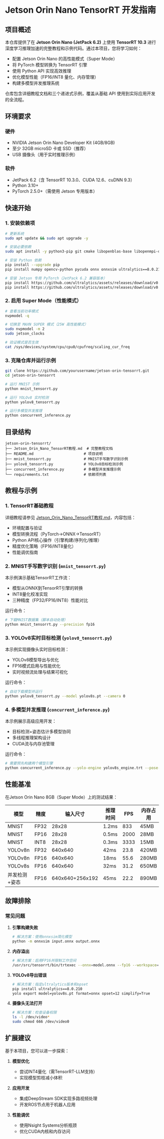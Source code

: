 # Jetson Orin Nano TensorRT 开发指南


## 项目概述

本仓库提供了在 **Jetson Orin Nano (JetPack 6.2)** 上使用 **TensorRT 10.3** 进行深度学习推理加速的完整教程和示例代码。通过本项目，您将学习如何：

- 配置 Jetson Orin Nano 的高性能模式（Super Mode）
- 将 PyTorch 模型转换为 TensorRT 引擎
- 使用 Python API 实现高效推理
- 优化模型性能（FP16/INT8 量化、内存管理）
- 构建多模型并发推理系统

仓库包含详细教程文档和三个递进式示例，覆盖从基础 API 使用到实际应用开发的全流程。

## 环境要求

### 硬件
- NVIDIA Jetson Orin Nano Developer Kit (4GB/8GB)
- 至少 32GB microSD 卡或 SSD（推荐）
- USB 摄像头（用于实时推理示例）

### 软件
- JetPack 6.2（含 TensorRT 10.3.0、CUDA 12.6、cuDNN 9.3）
- Python 3.10+
- PyTorch 2.5.0+（需使用 Jetson 专用版本）

## 快速开始

### 1. 安装依赖项

```bash
# 更新系统
sudo apt update && sudo apt upgrade -y

# 安装必要依赖
sudo apt install -y python3-pip git cmake libopenblas-base libopenmpi-dev

# 安装 Python 依赖
pip install --upgrade pip
pip install numpy opencv-python pycuda onnx onnxsim ultralytics==8.0.210

# 安装 Jetson 专用 PyTorch（JetPack 6.2 兼容版本）
pip install https://github.com/ultralytics/assets/releases/download/v0.0.0/torch-2.5.0a0+872d972e41.nv24.08-cp310-cp310-linux_aarch64.whl
pip install https://github.com/ultralytics/assets/releases/download/v0.0.0/torchvision-0.20.0a0+afc54f7-cp310-cp310-linux_aarch64.whl
```

### 2. 启用 Super Mode（性能模式）

```bash
# 查看当前功率模式
nvpmodel -q

# 切换至 MAXN SUPER 模式（25W 高性能模式）
sudo nvpmodel -m 2
sudo jetson_clocks

# 验证模式是否生效
cat /sys/devices/system/cpu/cpu0/cpufreq/scaling_cur_freq
```

### 3. 克隆仓库并运行示例

```bash
git clone https://github.com/yourusername/jetson-orin-tensorrt.git
cd jetson-orin-tensorrt

# 运行 MNIST 示例
python mnist_tensorrt.py

# 运行 YOLOv8 实时检测
python yolov8_tensorrt.py

# 运行多模型并发推理
python concurrent_inference.py
```

## 目录结构

```
jetson-orin-tensorrt/
├── Jetson_Orin_Nano_TensorRT教程.md  # 完整教程文档
├── README.md                       # 项目说明
├── mnist_tensorrt.py               # MNIST手写数字识别示例
├── yolov8_tensorrt.py              # YOLOv8目标检测示例
├── concurrent_inference.py         # 多模型并发推理示例
└── requirements.txt                # 依赖项列表
```

## 教程与示例

### 1. TensorRT基础教程

详细教程请参见 [Jetson_Orin_Nano_TensorRT教程.md](Jetson_Orin_Nano_TensorRT教程.md)，内容包括：

- 环境配置与验证
- 模型转换流程（PyTorch→ONNX→TensorRT）
- Python API核心操作（引擎构建/序列化/推理）
- 精度优化策略（FP16/INT8量化）
- 性能调优指南

### 2. MNIST手写数字识别 (`mnist_tensorrt.py`)


本示例演示基础TensorRT工作流：
- 模型从ONNX到TensorRT引擎的转换
- INT8量化校准实现
- 三种精度（FP32/FP16/INT8）性能对比

运行命令：
```bash
# 下载MNIST数据集（脚本自动处理）
python mnist_tensorrt.py --precision fp16
```

### 3. YOLOv8实时目标检测 (`yolov8_tensorrt.py`)


本示例实现摄像头实时目标检测：
- YOLOv8模型导出与优化
- FP16模式启用与性能优化
- 实时视频流处理与结果可视化

运行命令：
```bash
# 自动下载模型并运行
python yolov8_tensorrt.py --model yolov8s.pt --camera 0
```

### 4. 多模型并发推理 (`concurrent_inference.py`)


本示例展示高级应用开发：
- 目标检测+姿态估计多模型协同
- 多线程推理架构设计
- CUDA流与内存池管理

运行命令：
```bash
# 需要预先构建两个模型引擎
python concurrent_inference.py --yolo-engine yolov8s_engine.trt --pose-engine pose_engine.trt
```

## 性能基准

在Jetson Orin Nano 8GB（Super Mode）上的测试结果：

| 模型 | 精度 | 输入尺寸 | 推理时间 | FPS | 内存占用 |
|------|------|----------|----------|-----|----------|
| MNIST | FP32 | 28x28 | 1.2ms | 833 | 45MB |
| MNIST | FP16 | 28x28 | 0.5ms | 2000 | 28MB |
| MNIST | INT8 | 28x28 | 0.3ms | 3333 | 15MB |
| YOLOv8n | FP32 | 640x640 | 42ms | 23.8 | 420MB |
| YOLOv8n | FP16 | 640x640 | 18ms | 55.6 | 280MB |
| YOLOv8s | FP16 | 640x640 | 32ms | 31.2 | 650MB |
| 并发检测+姿态 | FP16 | 640x640+256x192 | 45ms | 22.2 | 890MB |

## 故障排除

### 常见问题

1. **引擎构建失败**
   ```bash
   # 解决方案：使用onnxsim简化模型
   python -m onnxsim input.onnx output.onnx
   ```

2. **内存溢出**
   ```bash
   # 解决方案：启用FP16并限制工作空间
   /usr/src/tensorrt/bin/trtexec --onnx=model.onnx --fp16 --workspace=1024
   ```

3. **YOLOv8导出错误**
   ```bash
   # 解决方案：指定ultralytics版本和opset
   pip install ultralytics==8.0.210
   yolo export model=yolov8s.pt format=onnx opset=12 simplify=True
   ```

4. **摄像头无法打开**
   ```bash
   # 解决方案：检查设备权限
   ls -l /dev/video*
   sudo chmod 666 /dev/video0
   ```



## 扩展建议

基于本项目，您可以进一步探索：

1. **模型优化**
   - 尝试INT4量化（需TensorRT-LLM支持）
   - 实现模型剪枝减小体积

2. **应用开发**
   - 集成DeepStream SDK实现多路视频处理
   - 开发ROS节点用于机器人应用

3. **性能调优**
   - 使用Nsight Systems分析瓶颈
   - 优化CUDA内核和内存访问

